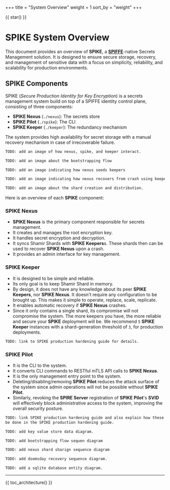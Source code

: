 +++
title = "System Overview"
weight = 1
sort_by = "weight"
+++

{{ star() }}

# SPIKE System Overview

This document provides an overview of **SPIKE**, a [**SPIFFE**][spiffe]-native 
Secrets Management solution. It is designed to ensure secure storage, recovery, 
and management of sensitive data with a focus on simplicity, reliability, 
and scalability for production environments.

[spiffe]: https://spiffe.io/ "SPIFFE"

## SPIKE Components

SPIKE (*Secure Production Identity for Key Encryption*) is a secrets management
system build on top of a SPIFFE identity control plane, consisting of three
components:

* **SPIKE Nexus** (`./nexus`): The secrets store
* **SPIKE Pilot** (`./spike`): The CLI
* **SPIKE Keeper** (`./keeper`): The redundancy mechanism

The system provides high availability for secret storage with a manual recovery
mechanism in case of irrecoverable failure.

```txt
TODO: add an image of how nexus, spike, and keeper interact.

TODO: add an image about the bootstrapping flow

TODO: add an image indicating how nexus seeds keepers

TODO: add an image indicating how nexus recovers from crash using keepers

TODO: add an image about the shard creation and distribution.
```

Here is an overview of each **SPIKE** component:

### SPIKE Nexus

* **SPIKE Nexus** is the primary component responsible for secrets management.
* It creates and manages the root encryption key.
* It handles secret encryption and decryption.
* It syncs Shamir Shards with **SPIKE Keepers**s. These shards then can be 
  used to recover **SPIKE Nexus** upon a crash.
* It provides an admin interface for key management.

### SPIKE Keeper

* It is designed to be simple and reliable.
* Its only goal is to keep Shamir Shard in memory.
* By design, it does not have any knowledge about its peer **SPIKE Keepers**, 
  nor **SPIKE Nexus**. It doesn't require any configuration to be brought up.
  This makes it simple to operate, replace, scale, replicate.
* It enables automatic recovery if **SPIKE Nexus** crashes.
* Since it only contains a single shard, its compromise will not compromise the
  system. The more keepers you have, the more reliable and secure your **SPIKE**
  deployment will be. We recommend `5` **SPIKE Keeper** instances with a 
  shard-generation threshold of `3`, for production deployments.

```txt
TODO: link to SPIKE production hardening guide for details.
```

### SPIKE Pilot

* It is the CLI to the system.
* It converts CLI commands to RESTful mTLS API calls to **SPIKE Nexus**.
* It is the only management entry point to the system.
* Deleting/disabling/removing **SPIKE Pilot** reduces the attack surface
  of the system since admin operations will not be possible without
  **SPIKE Pilot**.
* Similarly, revoking the **SPIRE Server** registration of **SPIKE Pilot**'s
  **SVID** will effectively block administrative access to the system,
  improving the overall security posture.

```txt
TODO: link SPIKE production hardening guide and also explain how these can
be done in the SPIKE production hardening guide.

TODO: add key value store data diagram.

TODO: add bootstrapping flow sequen diagram

TOOD: add nexus shard sharign sequence diagram

TODO: add doomsday recovery sequence diagram.

TODO: add a sqlite database entity diagram.
```

----

{{ toc_architecture() }}